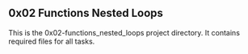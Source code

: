 ## 0x02 Functions Nested Loops
This is the 0x02-functions_nested_loops project directory. It contains required files for all tasks.
